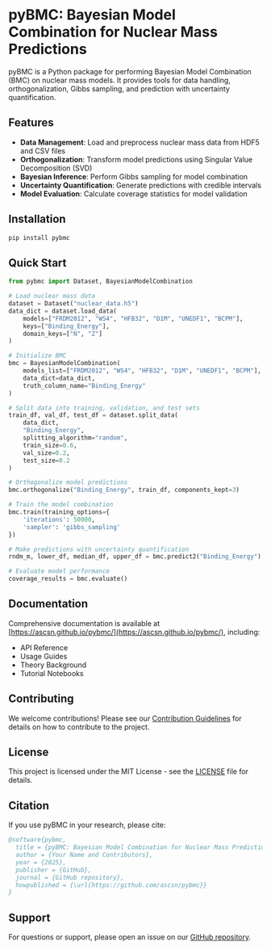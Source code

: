 # pyBMC: Bayesian Model Combination for Nuclear Mass Predictions

pyBMC is a Python package for performing Bayesian Model Combination (BMC) on nuclear mass models. It provides tools for data handling, orthogonalization, Gibbs sampling, and prediction with uncertainty quantification.

## Features

- **Data Management**: Load and preprocess nuclear mass data from HDF5 and CSV files
- **Orthogonalization**: Transform model predictions using Singular Value Decomposition (SVD)
- **Bayesian Inference**: Perform Gibbs sampling for model combination
- **Uncertainty Quantification**: Generate predictions with credible intervals
- **Model Evaluation**: Calculate coverage statistics for model validation

## Installation

```bash
pip install pybmc
```

## Quick Start

```python
from pybmc import Dataset, BayesianModelCombination

# Load nuclear mass data
dataset = Dataset("nuclear_data.h5")
data_dict = dataset.load_data(
    models=["FRDM2012", "WS4", "HFB32", "D1M", "UNEDF1", "BCPM"],
    keys=["Binding_Energy"],
    domain_keys=["N", "Z"]
)

# Initialize BMC
bmc = BayesianModelCombination(
    models_list=["FRDM2012", "WS4", "HFB32", "D1M", "UNEDF1", "BCPM"],
    data_dict=data_dict,
    truth_column_name="Binding_Energy"
)

# Split data into training, validation, and test sets
train_df, val_df, test_df = dataset.split_data(
    data_dict,
    "Binding_Energy",
    splitting_algorithm="random",
    train_size=0.6,
    val_size=0.2,
    test_size=0.2
)

# Orthogonalize model predictions
bmc.orthogonalize("Binding_Energy", train_df, components_kept=3)

# Train the model combination
bmc.train(training_options={
    'iterations': 50000,
    'sampler': 'gibbs_sampling'
})

# Make predictions with uncertainty quantification
rndm_m, lower_df, median_df, upper_df = bmc.predict2("Binding_Energy")

# Evaluate model performance
coverage_results = bmc.evaluate()
```

## Documentation

Comprehensive documentation is available at [https://ascsn.github.io/pybmc/](https://ascsn.github.io/pybmc/), including:

- API Reference
- Usage Guides
- Theory Background
- Tutorial Notebooks

## Contributing

We welcome contributions! Please see our [Contribution Guidelines](CONTRIBUTING.md) for details on how to contribute to the project.

## License

This project is licensed under the MIT License - see the [LICENSE](LICENSE) file for details.

## Citation

If you use pyBMC in your research, please cite:

```bibtex
@software{pybmc,
  title = {pyBMC: Bayesian Model Combination for Nuclear Mass Predictions},
  author = {Your Name and Contributors},
  year = {2025},
  publisher = {GitHub},
  journal = {GitHub repository},
  howpublished = {\url{https://github.com/ascsn/pybmc}}
}
```

## Support

For questions or support, please open an issue on our [GitHub repository](https://github.com/ascsn/pybmc/issues).
